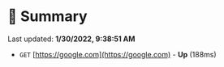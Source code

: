 # 📖 Summary
Last updated: **1/30/2022, 9:38:51 AM**

- `GET` [https://google.com](https://google.com) - **Up** (188ms)
